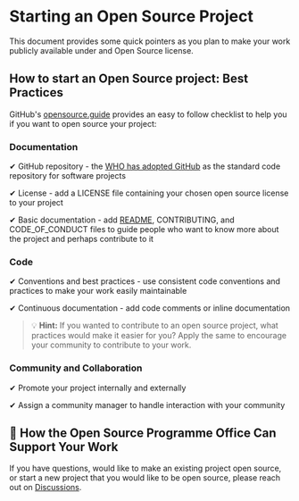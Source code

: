 # Starting an Open Source Project

This document provides some quick pointers as you plan to make your work publicly available under and Open Source license.

## How to start an Open Source project: Best Practices

GitHub's [opensource.guide](https://opensource.guide/starting-a-project/) provides an easy to follow checklist to help you if you want to open source your project:

### Documentation

✔ GitHub repository - the [WHO has adopted GitHub](new_github_repo.md) as the standard code repository for software projects

✔ License - add a LICENSE file containing your chosen open source license to your project

✔ Basic documentation - add [README](sample_readme.md), CONTRIBUTING, and CODE_OF_CONDUCT files to guide people who want to know more about the project and perhaps contribute to it

### Code

✔ Conventions and best practices - use consistent code conventions and practices to make your work easily maintainable 

✔ Continuous documentation - add code comments or inline documentation

> 💡 **Hint:** If you wanted to contribute to an open source project, what practices would make it easier for you? Apply the same to encourage your community to contribute to your work.

### Community and Collaboration

✔ Promote your project internally and externally

✔ Assign a community manager to handle interaction with your community

## 💬 How the Open Source Programme Office Can Support Your Work

If you have questions, would like to make an existing project open source, or start a new project that you would like to be open source, please reach out on [Discussions](https://github.com/WorldHealthOrganization/open-source-communication-channel/discussions).
